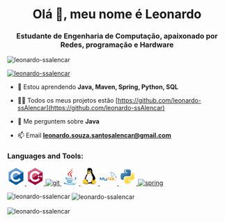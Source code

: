 <h1 align="center">Olá 👋, meu nome é Leonardo</h1>
<h3 align="center">Estudante de Engenharia de Computação, apaixonado por Redes, programação e Hardware</h3>

<p align="left"> <img src="https://komarev.com/ghpvc/?username=leonardo-ssalencar&label=Profile%20views&color=0e75b6&style=flat" alt="leonardo-ssalencar" /> </p>

<p align="left"> <a href="https://github.com/ryo-ma/github-profile-trophy"><img src="https://github-profile-trophy.vercel.app/?username=leonardo-ssalencar" alt="leonardo-ssalencar" /></a> </p>

- 🌱 Estou aprendendo **Java, Maven, Spring, Python, SQL**

- 👨‍💻 Todos os meus projetos estão [https://github.com/leonardo-ssAlencar](https://github.com/leonardo-ssAlencar)

- 💬 Me perguntem sobre **Java**

- 📫 Email **leonardo.souza.santosalencar@gmail.com**


<h3 align="left">Languages and Tools:</h3>
<p align="left"> <a href="https://www.cprogramming.com/" target="_blank"> <img src="https://raw.githubusercontent.com/devicons/devicon/master/icons/c/c-original.svg" alt="c" width="40" height="40"/> </a> <a href="https://www.w3schools.com/cpp/" target="_blank"> <img src="https://raw.githubusercontent.com/devicons/devicon/master/icons/cplusplus/cplusplus-original.svg" alt="cplusplus" width="40" height="40"/> </a> <a href="https://git-scm.com/" target="_blank"> <img src="https://www.vectorlogo.zone/logos/git-scm/git-scm-icon.svg" alt="git" width="40" height="40"/> </a> <a href="https://www.java.com" target="_blank"> <img src="https://raw.githubusercontent.com/devicons/devicon/master/icons/java/java-original.svg" alt="java" width="40" height="40"/> </a> <a href="https://www.linux.org/" target="_blank"> <img src="https://raw.githubusercontent.com/devicons/devicon/master/icons/linux/linux-original.svg" alt="linux" width="40" height="40"/> </a> <a href="https://www.mysql.com/" target="_blank"> <img src="https://raw.githubusercontent.com/devicons/devicon/master/icons/mysql/mysql-original-wordmark.svg" alt="mysql" width="40" height="40"/> </a> <a href="https://www.python.org" target="_blank"> <img src="https://raw.githubusercontent.com/devicons/devicon/master/icons/python/python-original.svg" alt="python" width="40" height="40"/> </a> <a href="https://spring.io/" target="_blank"> <img src="https://www.vectorlogo.zone/logos/springio/springio-icon.svg" alt="spring" width="40" height="40"/> </a> </p>

<p><img align="left" src="https://github-readme-stats.vercel.app/api/top-langs?username=leonardo-ssalencar&show_icons=true&locale=en&layout=compact" alt="leonardo-ssalencar" /></p>

<p>&nbsp;<img align="center" src="https://github-readme-stats.vercel.app/api?username=leonardo-ssalencar&show_icons=true&locale=en" alt="leonardo-ssalencar" /></p>

<p><img align="center" src="https://github-readme-streak-stats.herokuapp.com/?user=leonardo-ssalencar&" alt="leonardo-ssalencar" /></p>
